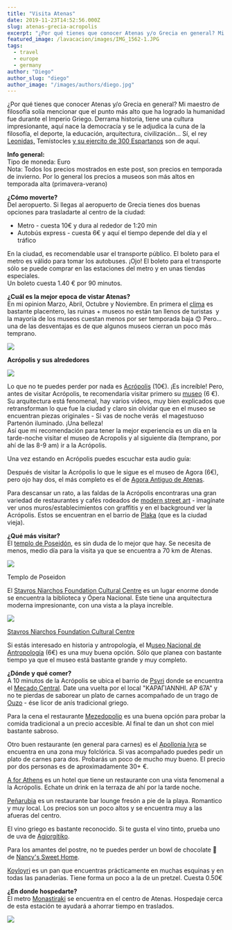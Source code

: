 ```yaml
---
title: "Visita Atenas"
date: 2019-11-23T14:52:56.000Z
slug: atenas-grecia-acropolis
excerpt: "¿Por qué tienes que conocer Atenas y/o Grecia en general? Mi maestro de filosofía solía mencionar que el punto más alto que ha logrado la humanidad fue durante..."
featured_image: /lavacacion/images/IMG_1562-1.JPG
tags:
  - travel
  - europe
  - germany
author: "Diego"
author_slug: "diego"
author_image: "/images/authors/diego.jpg"
---
```


¿Por qué tienes que conocer Atenas y/o Grecia en general? Mi maestro de filosofía solía mencionar que el punto más alto que ha logrado la humanidad fue durante el Imperio Griego. Derrama historia, tiene una cultura impresionante, aquí nace la democracía y se le adjudica la cuna de la filosofía, el deporte, la educación, arquitectura, civilización... Sí, el rey [](https://es.wikipedia.org/wiki/300_\(pel%C3%ADcula\))[Leonidas,](https://es.wikipedia.org/wiki/300_\(pel%C3%ADcula\)) Temístocles [y su ejercito de 300 Espartanos](https://es.wikipedia.org/wiki/300_\(pel%C3%ADcula\)) son de aquí.

**Info general:**  
Tipo de moneda: Euro  
Nota: Todos los precios mostrados en este post, son precios en temporada de invierno. Por lo general los precios a museos son más altos en temporada alta (primavera-verano)

**¿Cómo moverte?**  
Del aeropuerto. Si llegas al aeropuerto de Grecia tienes dos buenas opciones para trasladarte al centro de la ciudad:

*   Metro - cuesta 10€ y dura al rededor de 1:20 min
*   Autobús express - cuesta 6€ y aquí el tiempo depende del día y el tráfico

En la ciudad, es recomendable usar el transporte público. El boleto para el metro es válido para tomar los autobuses. ¡Ojo! El boleto para el transporte sólo se puede comprar en las estaciones del metro y en unas tiendas especiales.  
Un boleto cuesta 1.40 € por 90 minutos.

**¿Cuál es la mejor epoca de vistar Atenas?**  
En mi opinion Marzo, Abril, Octubre y Noviembre. En primera el [clima](https://es.wikipedia.org/wiki/Atenas#Clima) es bastante placentero, las ruinas + museos no están tan llenos de turistas  y la mayoría de los museos cuestan menos por ser temporada baja 😊 Pero... una de las desventajas es de que algunos museos cierran un poco más temprano.

![](/lavacacion/images/Screenshot-2019-11-18-at-21.47.47.png)

**Acrópolis y sus alrededores**

![](/lavacacion/images/IMG_1669.jpg)

Lo que no te puedes perder por nada es [Acrópolis](http://odysseus.culture.gr/h/3/eh355.jsp?obj_id=2384) (10€). ¡Es increíble! Pero, antes de visitar Acrópolis, te recomendaría visitar primero su [museo](https://www.theacropolismuseum.gr/en) (6 €). Su arquitectura está fenomenal, hay varios videos, muy bien explicados que retransforman lo que fue la ciudad y claro sin olvidar que en el museo se encuentran piezas originales - Si vas de noche verás  el magestuoso Partenón iluminado. ¡Una belleza!  
Así que mi recomendación para tener la mejor experiencia es un día en la tarde-noche visitar el museo de Acropolis y al siguiente día (temprano, por ahí de las 8-9 am) ir a la Acrópolis.

Una vez estando en Acrópolis puedes escuchar esta audio guía:

Después de visitar la Acrópolis lo que le sigue es el museo de Agora (6€), pero ojo hay dos, el más completo es el de [Agora Antiguo de Atenas](https://ancient-greece.org/archaeology/agora.html).

Para descansar un rato, a las faldas de la Acrópolis encontraras una gran variedad de restaurantes y cafés rodeados de [modern street art](https://www.instagram.com/explore/tags/athensstreetart/) - imagínate ver unos muros/establecimientos con graffitis y en el background ver la Acrópolis. Estos se encuentran en el barrio de [Plaka](https://goo.gl/maps/FRzJr8U1oYqznNH96) (que es la ciudad vieja).

**¿Qué más visitar?**  
El [templo de Poseidón](https://goo.gl/maps/ALEE5y6mDH16a1y27), es sin duda de lo mejor que hay. Se necesita de menos, medio día para la visita ya que se encuentra a 70 km de Atenas.

![](https://images.unsplash.com/photo-1520283451192-c3b05d7db25b?ixlib=rb-1.2.1&q=80&fm=jpg&crop=entropy&cs=tinysrgb&w=2000&fit=max&ixid=eyJhcHBfaWQiOjExNzczfQ)

Templo de Poseidon 

El [Stavros Niarchos Foundation Cultural Centre](https://goo.gl/maps/4h5BpeFeWCJfvHvC6) es un lugar enorme donde se encuentra la biblioteca y Ópera Nacional. Este tiene una arquitectura moderna impresionante, con una vista a la playa increíble.

![](/lavacacion/images/IMG_1535.jpeg)

[Stavros Niarchos Foundation Cultural Centre](https://greekcitytimes.com/2019/02/28/stavros-niarchos-foundation-cultural-centre-receives-over-5-3-million-visitors-in-2018/)

Si estás interesado en historia y antropología, el M[useo Nacional de Antropología](https://ancient-greece.org/museum/athens-museum.html) (6€) es una muy buena opción. Sólo que planea con bastante tiempo ya que el museo está bastante grande y muy completo.

**¿Dónde y qué comer?**  
A 10 minutos de la Acrópolis se ubica el barrio de [Psyri](https://goo.gl/maps/Z5RT9ePBLrjgsTHK8) donde se encuentra el [Mecado Central](https://goo.gl/maps/SU9GBHsAdXfZGbhN6). Date una vuelta por el local "ΚΑΡΑΓΙΑΝΝΗΙ. AP 67A" y no te pierdas de saborear un plato de carnes acompañado de un trago de [Ouzo](https://es.wikipedia.org/wiki/Ouzo) - ése licor de anís tradicional griego.

Para la cena el restaurante [Mezedopolio](https://goo.gl/maps/YSk7J5JzTWE9evkA7) es una buena opción para probar la comida tradicional a un precio accesible. Al final te dan un shot con miel bastante sabroso.

Otro buen restaurante (en general para carnes) es el [Apollonia lyra](https://goo.gl/maps/NxdUTFHRuypjV8F5A) se encuentra en una zona muy folclórica. Si vas acompañado puedes pedir un plato de carnes para dos. Probarás un poco de mucho muy bueno. El precio por dos personas es de aproximadamente 30+ €.

[A for Athens](https://goo.gl/maps/H268dzmDMCSNUHJv6) es un hotel que tiene un restaurante con una vista fenomenal a la Acrópolis. Echate un drink en la terraza de ahí por la tarde noche.

[Peñarubia](https://www.instagram.com/explore/locations/744055249/penarrubia-lounge/) es un restaurante bar lounge fresón a pie de la playa. Romantico y muy local. Los precios son un poco altos y se encuentra muy a las afueras del centro.

El vino griego es bastante reconocido. Si te gusta el vino tinto, prueba uno de uva de [Agiorgítiko](https://es.wikipedia.org/wiki/Agiorg%C3%ADtiko).

Para los amantes del postre, no te puedes perder un bowl de chocolate 🤤 de [Nancy's Sweet Home](https://goo.gl/maps/gsES2sLk9poEVisJ6).

[Koyloyri](https://www.google.com/url?sa=i&url=https%3A%2F%2Fwww.alloutravel.com%2Ftours%2Ffrom-athensathens-food-tour-8-tastingswith-a-local-storyteller%2Fkoyloyri%2F&psig=AOvVaw1HkJ9IXdLaMdanEK7X93Cc&ust=1574680793062000&source=images&cd=vfe&ved=0CA0QjhxqFwoTCIiUv6DdguYCFQAAAAAdAAAAABAV) es un pan que encuentras prácticamente en muchas esquinas y en todas las panaderías. Tiene forma un poco a la de un pretzel. Cuesta 0.50€  
  
**¿En donde hospedarte?**  
El metro [Monastiraki](https://goo.gl/maps/1k8LQLGmgrP1mQ6T9) se encuentra en el centro de Atenas. Hospedaje cerca de esta estación te ayudará a ahorrar tiempo en traslados.

![](/lavacacion/images/IMG_1604.JPG)